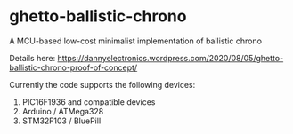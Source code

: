 # ghetto-ballistic-chrono
A MCU-based low-cost minimalist implementation of ballistic chrono

Details here: https://dannyelectronics.wordpress.com/2020/08/05/ghetto-ballistic-chrono-proof-of-concept/

Currently the code supports the following devices:
1. PIC16F1936 and compatible devices
2. Arduino / ATMega328
3. STM32F103 / BluePill
